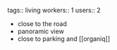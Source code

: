 tags:: living
workers:: 1
users:: 2

- close to the road
- panoramic view
- close to parking and [[organiq]]